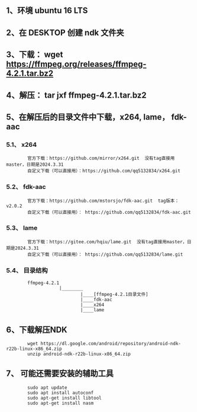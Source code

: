 
## 1、环境 ubuntu 16 LTS
## 2、在 DESKTOP 创建 ndk 文件夹
## 3、下载： wget https://ffmpeg.org/releases/ffmpeg-4.2.1.tar.bz2
## 4、解压： tar jxf ffmpeg-4.2.1.tar.bz2
## 5、在解压后的目录文件中下载，x264, lame， fdk-aac
### 5.1、 x264
```
        官方下载：https://github.com/mirror/x264.git  没有tag直接用master，日期是2024.3.31
        自定义下载（可以直接用）：https://github.com/qq5132834/x264.git
```
### 5.2、 fdk-aac
```
        官方下载：https://github.com/mstorsjo/fdk-aac.git  tag版本：v2.0.2
        自定义下载（可以直接用）： https://github.com/qq5132834/fdk-aac.git
```
### 5.3、 lame
```
        官方下载：https://gitee.com/hqiu/lame.git  没有tag直接用master，日期是2024.3.31
        自定义下载（可以直接用）： https://github.com/qq5132834/lame.git
```
### 5.4、 目录结构
```
        ffmpeg-4.2.1
                    |________
                            |____[ffmpeg-4.2.1目录文件]
                            |____fdk-aac
                            |____x264
                            |____lame
```
## 6、下载解压NDK
```
		wget https://dl.google.com/android/repository/android-ndk-r22b-linux-x86_64.zip
		unzip android-ndk-r22b-linux-x86_64.zip
```

## 7、 可能还需要安装的辅助工具
```
		sudo apt update
		sudo apt install autoconf
		sudo apt-get install libtool
		sudo apt-get install nasm
```


